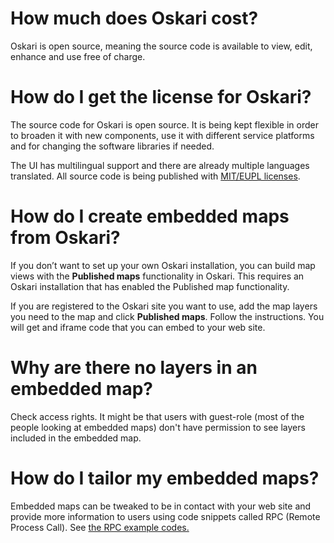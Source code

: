 # How much does Oskari cost?

Oskari is open source, meaning the source code is available to view, edit, enhance and use free of charge.

# How do I get the license for Oskari?

The source code for Oskari is open source. It is being kept flexible in order to broaden it with new components, use it with different service platforms and for changing the software libraries if needed. 

The UI has multilingual support and there are already multiple languages translated. All source code is being published with [MIT/EUPL licenses](https://github.com/oskariorg/oskari-docs/blob/master/documents/LICENSE-MIT.txt).

# How do I create embedded maps from Oskari?

If you don’t want to set up your own Oskari installation, you can build map views with the **Published maps** functionality in Oskari. This requires an Oskari installation that has enabled the Published map functionality.

If you are registered to the Oskari site you want to use, add the map layers you need to the map and click **Published maps**. Follow the instructions. You will get and iframe code that you can embed to your web site.

# Why are there no layers in an embedded map?

Check access rights. It might be that users with guest-role (most of the people looking at embedded maps) don't have permission to see layers included in the embedded map.

# How do I tailor my embedded maps?

Embedded maps can be tweaked to be in contact with your web site and provide more information to users using code snippets called RPC (Remote Process Call). See [the RPC example codes.](https://oskari.org/examples/rpc-api/)
